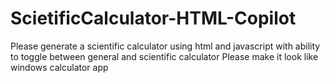 # ScietificCalculator-HTML-Copilot

Please generate a scientific calculator using html and javascript with ability to toggle between general and scientific calculator
Please make it look like windows calculator app